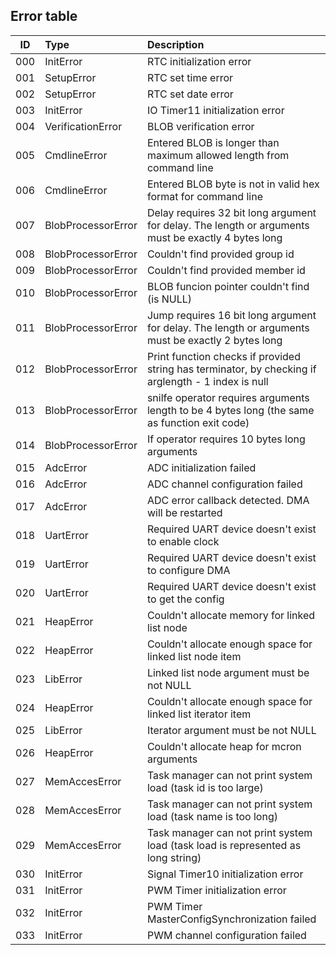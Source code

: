 Error table
-----------

| ID  |Type              |Description                                                                                        |
|:---:|:-----------------|:--------------------------------------------------------------------------------------------------|
| 000 |InitError         |RTC initialization error                                                                           |
| 001 |SetupError        |RTC set time error                                                                                 |
| 002 |SetupError        |RTC set date error                                                                                 |
| 003 |InitError         |IO Timer11 initialization error                                                                    |
| 004 |VerificationError |BLOB verification error                                                                            |
| 005 |CmdlineError      |Entered BLOB is longer than maximum allowed length from command line                               |
| 006 |CmdlineError      |Entered BLOB byte is not in valid hex format for command line                                      |
| 007 |BlobProcessorError|Delay requires 32 bit long argument for delay. The length or arguments must be exactly 4 bytes long|
| 008 |BlobProcessorError|Couldn't find provided group id                                                                    |
| 009 |BlobProcessorError|Couldn't find provided member id                                                                   |
| 010 |BlobProcessorError|BLOB funcion pointer couldn't find (is NULL)                                                       |
| 011 |BlobProcessorError|Jump requires 16 bit long argument for delay. The length or arguments must be exactly 2 bytes long |
| 012 |BlobProcessorError|Print function checks if provided string has terminator, by checking if arglength - 1 index is null|
| 013 |BlobProcessorError|snilfe operator requires arguments length to be 4 bytes long (the same as function exit code)      |
| 014 |BlobProcessorError|If operator requires 10 bytes long arguments                                                       |
| 015 |AdcError          |ADC initialization failed                                                                          |
| 016 |AdcError          |ADC channel configuration failed                                                                   |
| 017 |AdcError          |ADC error callback detected. DMA will be restarted                                                 |
| 018 |UartError         |Required UART device doesn't exist to enable clock                                                 |
| 019 |UartError         |Required UART device doesn't exist to configure DMA                                                |
| 020 |UartError         |Required UART device doesn't exist to get the config                                               |
| 021 |HeapError         |Couldn't allocate memory for linked list node                                                      |
| 022 |HeapError         |Couldn't allocate enough space for linked list node item                                           |
| 023 |LibError          |Linked list node argument must be not NULL                                                         |
| 024 |HeapError         |Couldn't allocate enough space for linked list iterator item                                       |
| 025 |LibError          |Iterator argument must be not NULL                                                                 |
| 026 |HeapError         |Couldn't allocate heap for mcron arguments                                                         |
| 027 |MemAccesError     |Task manager can not print system load (task id is too large)                                      |
| 028 |MemAccesError     |Task manager can not print system load (task name is too long)                                     |
| 029 |MemAccesError     |Task manager can not print system load (task load is represented as long string)                   |
| 030 |InitError         |Signal Timer10 initialization error                                                                |
| 031 |InitError         |PWM Timer initialization error                                                                     |
| 032 |InitError         |PWM Timer MasterConfigSynchronization failed                                                       |
| 033 |InitError         |PWM channel configuration failed                                                                   |
